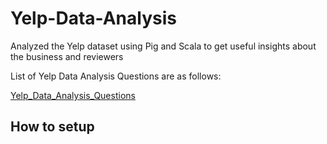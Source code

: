 # Yelp-Data-Analysis
Analyzed the Yelp dataset using Pig and Scala to get useful insights about the business and reviewers 

List of Yelp Data Analysis Questions are as follows:

[Yelp_Data_Analysis_Questions](Yelp_Data_Analysis_Questions.pdf)
## How to setup

